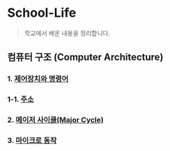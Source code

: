 # School-Life
> 학교에서 배운 내용을 정리합니다.

## 컴퓨터 구조 (Computer Architecture)
### 1. [제어장치와 명령어](https://github.com/SkyLightQP/school-life/blob/master/Computer%20Arch/Instruction.md)
### 1-1. [주소](https://github.com/SkyLightQP/school-life/blob/master/Computer%20Arch/Address.md)
### 2. [메이저 사이클(Major Cycle)](https://github.com/SkyLightQP/school-life/blob/master/Computer%20Arch/MajorCycle.md)
### 3. [마이크로 동작](https://github.com/SkyLightQP/school-life/blob/master/Computer%20Arch/Micro.md)